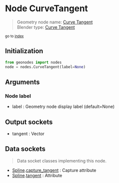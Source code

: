 
# Node CurveTangent

> Geometry node name: [Curve Tangent](https://docs.blender.org/manual/en/latest/modeling/geometry_nodes/curve/curve_tangent.html)<br>
  Blender type: [Curve Tangent](https://docs.blender.org/api/current/bpy.types.GeometryNodeInputTangent.html)
  
<sub>go to [index](/docs/index.md)</sub>

Initialization
--------------
```python
from geonodes import nodes
node = nodes.CurveTangent(label=None)
```



## Arguments


### Node label

- label : Geometry node display label (default=None)

## Output sockets

- tangent : Vector

## Data sockets

> Data socket classes implementing this node.
  
  
- [Spline](/docs/sockets/Spline.md).[capture_tangent](/docs/sockets/Spline.md#capture_tangent) : Capture attribute
- [Spline](/docs/sockets/Spline.md).[tangent](/docs/sockets/Spline.md#tangent) : Attribute
  
